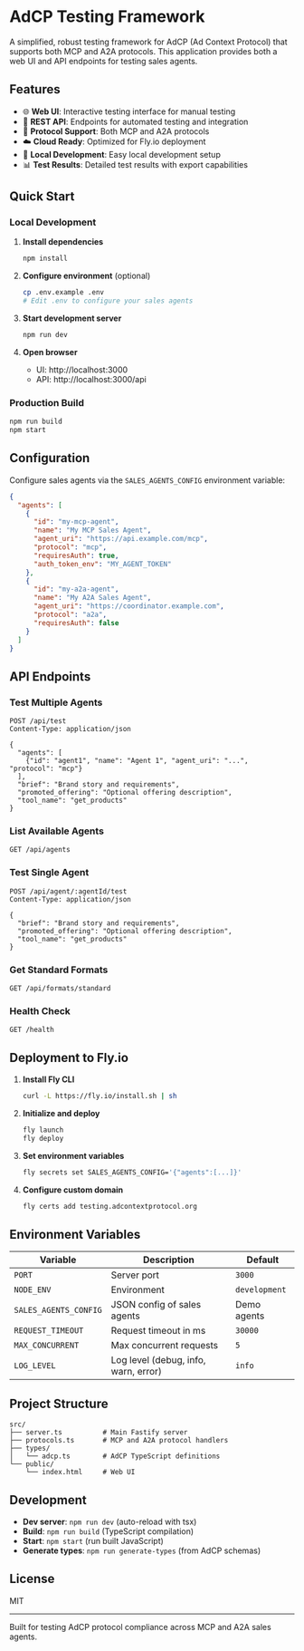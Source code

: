 # AdCP Testing Framework

A simplified, robust testing framework for AdCP (Ad Context Protocol) that supports both MCP and A2A protocols. This application provides both a web UI and API endpoints for testing sales agents.

## Features

- 🌐 **Web UI**: Interactive testing interface for manual testing
- 🔌 **REST API**: Endpoints for automated testing and integration
- 🔄 **Protocol Support**: Both MCP and A2A protocols
- ☁️ **Cloud Ready**: Optimized for Fly.io deployment
- 🏃 **Local Development**: Easy local development setup
- 📊 **Test Results**: Detailed test results with export capabilities

## Quick Start

### Local Development

1. **Install dependencies**
   ```bash
   npm install
   ```

2. **Configure environment** (optional)
   ```bash
   cp .env.example .env
   # Edit .env to configure your sales agents
   ```

3. **Start development server**
   ```bash
   npm run dev
   ```

4. **Open browser**
   - UI: http://localhost:3000
   - API: http://localhost:3000/api

### Production Build

```bash
npm run build
npm start
```

## Configuration

Configure sales agents via the `SALES_AGENTS_CONFIG` environment variable:

```json
{
  "agents": [
    {
      "id": "my-mcp-agent",
      "name": "My MCP Sales Agent",
      "agent_uri": "https://api.example.com/mcp",
      "protocol": "mcp",
      "requiresAuth": true,
      "auth_token_env": "MY_AGENT_TOKEN"
    },
    {
      "id": "my-a2a-agent", 
      "name": "My A2A Sales Agent",
      "agent_uri": "https://coordinator.example.com",
      "protocol": "a2a",
      "requiresAuth": false
    }
  ]
}
```

## API Endpoints

### Test Multiple Agents
```http
POST /api/test
Content-Type: application/json

{
  "agents": [
    {"id": "agent1", "name": "Agent 1", "agent_uri": "...", "protocol": "mcp"}
  ],
  "brief": "Brand story and requirements",
  "promoted_offering": "Optional offering description",
  "tool_name": "get_products"
}
```

### List Available Agents
```http
GET /api/agents
```

### Test Single Agent
```http
POST /api/agent/:agentId/test
Content-Type: application/json

{
  "brief": "Brand story and requirements",
  "promoted_offering": "Optional offering description", 
  "tool_name": "get_products"
}
```

### Get Standard Formats
```http
GET /api/formats/standard
```

### Health Check
```http
GET /health
```

## Deployment to Fly.io

1. **Install Fly CLI**
   ```bash
   curl -L https://fly.io/install.sh | sh
   ```

2. **Initialize and deploy**
   ```bash
   fly launch
   fly deploy
   ```

3. **Set environment variables**
   ```bash
   fly secrets set SALES_AGENTS_CONFIG='{"agents":[...]}'
   ```

4. **Configure custom domain**
   ```bash
   fly certs add testing.adcontextprotocol.org
   ```

## Environment Variables

| Variable | Description | Default |
|----------|-------------|---------|
| `PORT` | Server port | `3000` |
| `NODE_ENV` | Environment | `development` |
| `SALES_AGENTS_CONFIG` | JSON config of sales agents | Demo agents |
| `REQUEST_TIMEOUT` | Request timeout in ms | `30000` |
| `MAX_CONCURRENT` | Max concurrent requests | `5` |
| `LOG_LEVEL` | Log level (debug, info, warn, error) | `info` |

## Project Structure

```
src/
├── server.ts          # Main Fastify server
├── protocols.ts       # MCP and A2A protocol handlers
├── types/
│   └── adcp.ts        # AdCP TypeScript definitions
└── public/
    └── index.html     # Web UI
```

## Development

- **Dev server**: `npm run dev` (auto-reload with tsx)
- **Build**: `npm run build` (TypeScript compilation)
- **Start**: `npm start` (run built JavaScript)
- **Generate types**: `npm run generate-types` (from AdCP schemas)

## License

MIT

---

Built for testing AdCP protocol compliance across MCP and A2A sales agents.